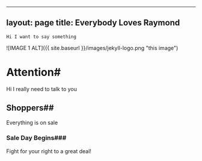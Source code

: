  ---
layout: page
title: Everybody Loves Raymond
---
    Hi I want to say something  
![IMAGE 1 ALT]({{ site.baseurl }}/images/jekyll-logo.png "this image")

# Attention#
Hi I really need to talk to you
## Shoppers##
Everything is on sale
### Sale Day Begins###
Fight for your right to a great deal!
